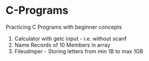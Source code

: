 # C-Programs
Practicing C Programs with beginner concepts

1. Calculator with getc input - i.e. without scanf
2. Name Records of 10 Members in array
3. Fileudmper - Storing letters from min 1B to max 1GB
    

